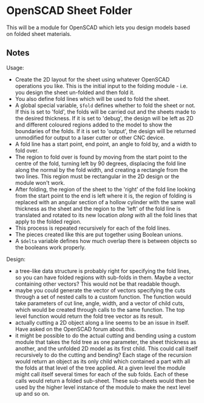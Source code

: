 # OpenSCAD Sheet Folder

This will be a module for OpenSCAD which lets you design models based on folded sheet materials.

## Notes

Usage:
- Create the 2D layout for the sheet using whatever OpenSCAD operations you like. This is the initial input to the folding module - i.e. you design the sheet un-folded and then fold it.
- You also define fold lines which will be used to fold the sheet.
- A global special variable, `$fold` defines whether to fold the sheet or not. If this is set to 'fold', the folds will be carried out and the sheets made to the desired thickness. If it is set to 'debug', the design will be left as 2D and different coloured regions added to the model to show the boundaries of the folds. If it is set to 'output', the design will be returned unmodified for output to a laser cutter or other CNC device. 
- A fold line has a start point, end point, an angle to fold by, and a width to fold over. 
- The region to fold over is found by moving from the start point to the centre of the fold, turning left by 90 degrees, displacing the fold line along the normal by the fold width, and creating a rectangle from the two lines. This region must be rectangular in the 2D design or the module won't work.
- After folding, the region of the sheet to the 'right' of the fold line looking from the start point to the end is left where it is, the region of folding is replaced with an angular section of a hollow cylinder with the same wall thickness as the sheet and the region to the 'left' of the fold line is translated and rotated to its new location *along* *with* all the fold lines that apply to the folded region.
- This process is repeated recursively for each of the fold lines.
- The pieces created like this are put together using Boolean unions.
- A `$delta` variable defines how much overlap there is between objects so the booleans work properly.

Design:
- a tree-like data structure is probably right for specifying the fold lines, so you can have folded regions with sub-folds in them. Maybe a vector containing other vectors? This would not be that readable though.
- maybe you could generate the vector of vectors specifying the cuts through a set of nested calls to a custom function. The function would take parameters of cut line, angle, width, and a vector of child cuts, which would be created through calls to the same function. The top level function would return the fold tree vector as its result.
- actually cutting a 2D object along a line seems to be an issue in itself. Have asked on the OpenSCAD forum about this.
- it might be possible to do the actual cutting and bending using a custom module that takes the fold tree as one parameter, the sheet thickness as another, and the unfolded 2D model as its first child. This could call itself recursively to do the cutting and bending? Each stage of the recursion would return an object as its only child which contained a part with all the folds at that level of the tree applied. At a given level the module might call itself several times for each of the sub folds. Each of these calls would return a folded sub-sheet. These sub-sheets would then be used by the higher level instance of the module to make the next level up and so on.
